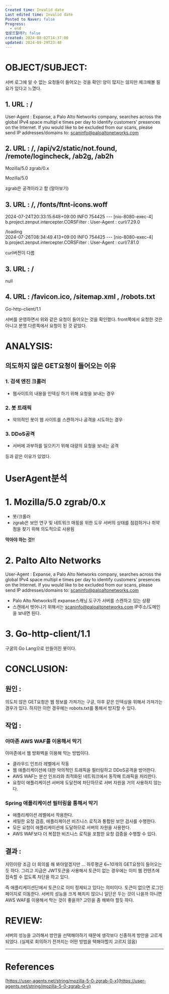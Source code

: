 ```yaml
---
Created time: Invalid date
Last edited time: Invalid date
Posted to Naver: false
Progress:
  - end
업로드할까?: false
created: 2024-08-02T14:37:00
updated: 2024-09-29T23:48
---
```

# OBJECT/SUBJECT:
서버 로그에 알 수 없는 요청들이 들어오는 것을 확인! 양이 많지는 않지만 체크해볼 필요가 있다고 느꼈다.

## 1. URL : /

User-Agent : Expanse, a Palo Alto Networks company, searches across the global IPv4 space multipl e times per day to identify customers' presences on the Internet. If you would like to be excluded from our scans, please send IP addresses/domains to: scaninfo@paloaltonetworks.com

  

## 2. URL : /, /api/v2/static/not.found, /remote/logincheck, /ab2g, /ab2h

Mozilla/5.0 zgrab/0.x

Mozilla/5.0

  

zgrab은 공격이라고 함 (알아보기)

## 3. URL : /, /fonts/ftnt-icons.woff

2024-07-24T20:33:15.648+09:00 INFO 754425 --- [nio-8080-exec-4] b.project.zenput.intercepter.CORSFilter : User-Agent : curl/7.29.0

  

/loading  
2024-07-26T08:34:49.413+09:00 INFO 754425 --- [nio-8080-exec-4] b.project.zenput.intercepter.CORSFilter : User-Agent : curl/7.81.0  


curl버전이 다름

## 3. URL : /

null

## 4. URL : /favicon.ico, /sitemap.xml , /robots.txt

Go-http-client/1.1

  

서버를 운영하면서 위와 같은 요청이 들어오는 것을 확인했다. front쪽에서 요청한 것은 아니고 분명 다른쪽에서 요청이 된 것 같았다.

  

# ANALYSIS:

## 의도하지 않은 GET요청이 들어오는 이유


### 1. 검색 엔진 크롤러

- 웹사이트의 내용을 인덱싱 하기 위해 요청을 보내는 경우


### 2. 봇 트래픽

- 악의적인 봇이 웹 사이트를 스캔하거나 공격을 시도하는 경우
### 3. DDoS공격

- 서버에 과부하를 일으키기 위해 대량의 요청을 보내는 공격


등과 같은 이유가 있었다.

  

# UserAgent분석

# 1. Mozilla/5.0 zgrab/0.x

- 봇/크롤러
- zgrab은 보안 연구 및 네트워크 매핑을 위한 도우 서버의 상태를 점검하거나 취약점을 찾기 위해 의도적으로 사용됨

  

**막아야 하는 것!!**

  

# 2. Palto Alto Networks

User-Agent : Expanse, a Palo Alto Networks company, searches across the global IPv4 space multipl e times per day to identify customers' presences on the Internet. If you would like to be excluded from our scans, please send IP addresses/domains to: scaninfo@paloaltonetworks.com

  

- Palo Alto Networks의 expanse스캐닝 도구가 서버를 스캔하고 있는 상황
- 스캔에서 벗어나기 위해서는 scaninfo@paloaltonetworks.com IP주소/도메인을 보내면 된다.

  

# 3. Go-http-client/1.1

구굴의 Go Lang으로 만들어진 봇이다.

# CONCLUSION:
## 원인 :
의도치 않은 GET요청은 웹 정보를 가져가는 구글, 야후 같은 인덱싱을 위해서 가져가는 경우가 있다. 하지만 이런 경우에는 robots.txt를 통해서 방지할 수 있다. 

## 작업 :
### 아마존 AWS WAF를 이용해서 막기
아마존에서 웹 방화벽을 이용해 막는 방법이다.

- 클라우드 인프라 레벨에서 작동
- 웹 애플리케이션에 대한 악의적인 트래픽을 필터링하고 DDoS공격을 방어한다.
- AWS WAF는 분산 인프라와 최적화된 네트워크에서 동작해 트래픽을 처리한다.
- 요청이 애플리케이션 서버에 도달전에 차단하므로 서버 자원을 거의 사용하지 않는다.


### Spring 애플리케이션 필터링을 통해서 막기
- 애플리케이션 레벨에서 작용한다.
- 세밀한 요청 검증, 애플리케이션 비즈니스 로직과 통합된 보안 검사를 수행한다.
- 모든 요청이 애플리케이션에 도달하므로 서버의 자원을 사용한다. 
- AWS WAF보다 더 복잡한 비즈니스 로직을 포함한 요청 검증을 수행할 수 있다.

## 결과 :
지민이랑 조금 더 회의를 해 봐야알겠지만 ... 
하루평균 6~10개의 GET요청이 들어오는 듯 하다.
그리고 지금은 JWT토큰을 사용해서 토큰이 없는 경우에는 이미 웹 컨텐츠에 접속할 수 없도록 차단을 하고 있다. 

즉 애플리케이션단에서 토큰으로 이미 정제되고 있다는 의미이다. 토큰이 없으면 로그인 페이지로 이동한다. 서버의 성능을 크게 해치지 않으니 일단은 두는 것이 나을까 아니면 AWS WAF를 이용해서 막는 것이 좋을까?
고민을 좀 해봐야 할듯 하다.

# REVIEW:
서버의 성능을 고려해서 방안을 선택해야하기 때문에 생각보다 신중하게 방안을 고르게 되었다. (실제로 회의하기 전까지는 어떤 방법을 택해야할지 고르지 않음)

---

# References

[https://user-agents.net/string/mozilla-5-0-zgrab-0-x](https://user-agents.net/string/mozilla-5-0-zgrab-0-x)